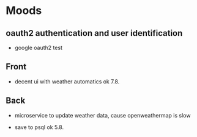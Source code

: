 # Moods


## oauth2 authentication and user identification
- google oauth2 test


## Front
- decent ui with weather automatics
  ok 7.8.

## Back
- microservice to update weather data, 
  cause openweathermap is slow

- save to psql
  ok 5.8.
